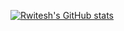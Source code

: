 [![Rwitesh's GitHub stats](https://github-readme-stats.vercel.app/api?username=rwiteshbera)](https://github.com/rwteshbera/github-readme-stats)
